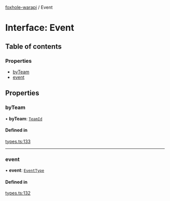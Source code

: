 [foxhole-warapi](../README.md) / Event

# Interface: Event

## Table of contents

### Properties

- [byTeam](Event.md#byteam)
- [event](Event.md#event)

## Properties

### byTeam

• **byTeam**: [`TeamId`](../README.md#teamid)

#### Defined in

[types.ts:133](https://github.com/art0rz/foxhole-warapi/blob/036ec6a/src/types.ts#L133)

___

### event

• **event**: [`EventType`](../enums/EventType.md)

#### Defined in

[types.ts:132](https://github.com/art0rz/foxhole-warapi/blob/036ec6a/src/types.ts#L132)
